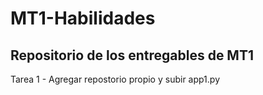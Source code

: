 # MT1-Habilidades
Repositorio de los entregables de MT1
----
Tarea 1 -  Agregar repostorio propio y subir app1.py
